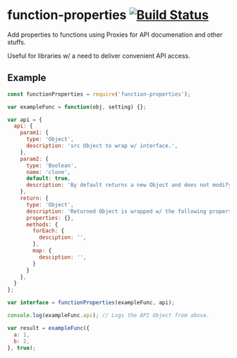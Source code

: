 # function-properties [![Build Status](https://travis-ci.org/iamdevonbutler/function-properties.svg?branch=master)](https://travis-ci.org/iamdevonbutler/function-properties)

Add properties to functions using Proxies for API documenation and other stuffs.

Useful for libraries w/ a need to deliver convenient API access.

## Example
```javascript
const functionProperties = require('function-properties');

var exampleFunc = function(obj, setting) {};

var api = {
  api: {
    param1: {
      type: 'Object',
      description: 'src Object to wrap w/ interface.',
    },
    param2: {
      type: 'Boolean',
      name: 'clone',
      default: true,
      description: 'By default returns a new Object and does not modify the original.',
    },
    return: {
      type: 'Object',
      description: 'Returned Object is wrapped w/ the following properties and methods.',
      properties: {},
      methods: {
        forEach: {
          desciption: '',
        },
        map: {
          desciption: '',
        }
      }
    },
  }
};

var interface = functionProperties(exampleFunc, api);

console.log(exampleFunc.api); // Logs the API Object from above.

var result = exampleFunc({
  a: 1,
  b: 2,
}, true);

```
